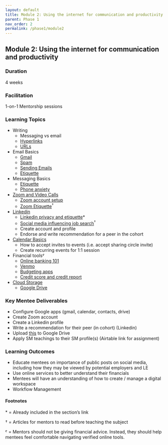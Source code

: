 ```yaml
---
layout: default
title: Module 2: Using the internet for communication and productivity
parent: Phase 1
nav_order: 2
permalink: /phase1/module2
---
```


## Module 2: Using the internet for communication and productivity

### Duration

4 weeks

### Facilitation

1-on-1 Mentorship sessions

### Learning Topics

- Writing
  - Messaging vs email
  - <a href="https://edu.gcfglobal.org/en/internetbasics/understanding-hyperlinks/1/" target="_blank">Hyperlinks</a>
  - <a href="https://edu.gcfglobal.org/en/internetbasics/understanding-urls/1/" target="_blank">URLs</a>
- Email Basics
  - <a href="https://edu.gcfglobal.org/en/email101/common-email-features/1/" target="_blank">Gmail</a>
  - <a href="https://edu.gcfglobal.org/en/internetsafety/avoiding-spam-and-phishing/1/" target="_blank">Spam</a>
  - <a href="https://edu.gcfglobal.org/en/gmail/sending-email/1/" target="_blank">Sending Emails</a>
  - <a href="https://edu.gcfglobal.org/en/communicationskills/how-formal-should-an-email-be/1/" target="_blank">Etiquette</a>
- Messaging Basics
  - <a href="https://edu.gcfglobal.org/en/business-communication/instant-messaging-etiquette/1/" target="_blank">Etiquette</a>
  - <a href="https://edu.gcfglobal.org/en/business-communication/overcoming-phone-anxiety/1/" target="_blank">Phone anxiety</a>
- <a href="https://www.digitallearn.org/courses/basics-of-video-conferencing-new" target="_blank">Zoom and Video Calls</a>
  - <a href="https://edu.gcfglobal.org/en/zoom/getting-started-with-zoom/1/" target="_blank">Zoom account setup</a>
  - <a href="https://join.com/recruitment-hr-blog/virtual-meeting-zoom-etiquette/" target="_blank">Zoom Etiquette</a><sup>†</sup>
- <a href="https://edu.gcfglobal.org/en/linkedin/" target="_blank">Linkedin</a>
  - <a href="https://edu.gcfglobal.org/en/linkedin/adjusting-your-settings-and-privacy-on-linkedin/1/" target="_blank">Linkedin privacy and etiquette</a>\*
  - <a href="https://www.linkedin.com/pulse/how-your-social-media-presence-can-influence-job-search-junkova/" target="_blank">Social media influencing job search</a><sup>†</sup>
  - Create account and profile
  - Endorse and write recommendation for a peer in the cohort
- <a href="https://edu.gcfglobal.org/en/google-tips/getting-started-with-google-calendar/1/" target="_blank">Calendar Basics</a>
  - How to accept invites to events (i.e. accept sharing circle invite)
  - Create recurring events for 1:1 session
- Financial toolsˤ
  - <a href="https://edu.gcfglobal.org/en/online-money-tips/online-banking-101/1/" target="_blank">Online banking 101</a>
  - <a href="https://edu.gcfglobal.org/en/online-money-tips/what-is-venmo/1/" target="_blank">Venmo</a>
  - <a href="https://edu.gcfglobal.org/en/online-money-tips/save-money-with-free-budgeting-apps/1/" target="_blank">Budgeting apps</a>
  - <a href="https://edu.gcfglobal.org/en/online-money-tips/how-to-get-a-free-credit-report/1/" target="_blank">Credit score and credit report</a>
- <a href="https://www.digitallearn.org/courses/cloud-storage" target="_blank">Cloud Storage</a>
  - <a href="https://edu.gcfglobal.org/en/googledriveanddocs/" target="_blank">Google Drive</a>

### Key Mentee Deliverables

- Configure Google apps (gmail, calendar, contacts, drive)
- Create Zoom account
- Create a Linkedin profile
- Write a recommendation for their peer (in cohort) (Linkedin)
- Upload <a href="https://www.learningforjustice.org/sites/default/files/2017-10/TT-Digital-Literacy-Vocabulary-Oct2017.pdf" target="_blank">this</a> to Google Drive
- Apply SM teachings to their SM profile(s) (Airtable link for assignment)

### Learning Outcomes

- Educate mentees on importance of public posts on social media, including how they may be viewed by potential employers and LE
- Use online services to better understand their financials
- Mentees will have an understanding of how to create / manage a digital workspace
- Workflow Management

#### Footnotes

\* = Already included in the section’s link

† = Articles for mentors to read before teaching the subject

ˤ = Mentors should not be giving financial advice. Instead, they should help mentees feel comfortable navigating verified online tools.

